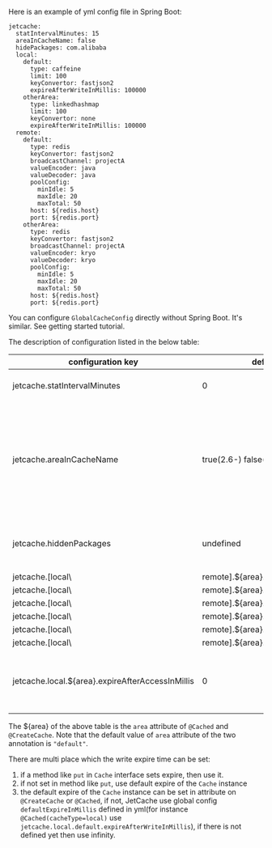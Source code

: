 
Here is an example of yml config file in Spring Boot:
```
jetcache:
  statIntervalMinutes: 15
  areaInCacheName: false
  hidePackages: com.alibaba
  local:
    default:
      type: caffeine
      limit: 100
      keyConvertor: fastjson2
      expireAfterWriteInMillis: 100000
    otherArea:
      type: linkedhashmap
      limit: 100
      keyConvertor: none
      expireAfterWriteInMillis: 100000
  remote:
    default:
      type: redis
      keyConvertor: fastjson2
      broadcastChannel: projectA
      valueEncoder: java
      valueDecoder: java
      poolConfig:
        minIdle: 5
        maxIdle: 20
        maxTotal: 50
      host: ${redis.host}
      port: ${redis.port}
    otherArea:
      type: redis
      keyConvertor: fastjson2
      broadcastChannel: projectA
      valueEncoder: kryo
      valueDecoder: kryo
      poolConfig:
        minIdle: 5
        maxIdle: 20
        maxTotal: 50
      host: ${redis.host}
      port: ${redis.port}
```
You can configure ```GlobalCacheConfig``` directly without Spring Boot. It's similar. See getting started tutorial.

The description of configuration listed in the below table:

| configuration key                                | default value                            | description                                                                                                                                                                                                                                                                                    |
|--------------------------------------------------|------------------------------------------|------------------------------------------------------------------------------------------------------------------------------------------------------------------------------------------------------------------------------------------------------------------------------------------------|
| jetcache.statIntervalMinutes                     | 0                                        | Specify statistic interval, in minutes. 0 indicate no statistics.                                                                                                                                                                                                                              |
| jetcache.areaInCacheName                         | true(2.6-) false(2.7+)                   | jetcache-anno use *cache name* as remote cache key prefix, in jetcache 2.4.3 and previous version, it allways add *area name* in *cache name*. Since 2.4.4 we have this config item, for compatible reason default value is *true*. However *false* value are more reasonable for new project. |
| jetcache.hiddenPackages                          | undefined                                | The package name startsWith(hiddenPackages) will be cut off in the generated cache instance name.                                                                                                                                                                                              |
| jetcache.[local\                                 | remote].${area}.type                     | undefined                                                                                                                                                                                                                                                                                      | Type of the backend cache system. Can be ```tair```, ```redis``` for remote cache ,or ```linkedhashmap```, ```caffeine``` for local cache. |
| jetcache.[local\                                 | remote].${area}.keyConvertor             | undefined                                                                                                                                                                                                                                                                                      | Global config of key convertor. The only build-in key convertor is ```fastjson```. You can use ```none``` only in the case of ```@CreateCache(cacheType=CacheType.LOCAL)```, in this situation ```equals``` is used to distinguish key. Method caching must specify a keyConvertor|
| jetcache.[local\                                 | remote].${area}.valueEncoder             | java                                                                                                                                                                                                                                                                                           | Global config of value encoder, only remote cache need it. Two build-in valueEncoder are ```java``` and ```kryo``` |
| jetcache.[local\                                 | remote].${area}.valueDecoder             | java                                                                                                                                                                                                                                                                                           | Global config of value decoder, only remote cache need it. Two build-in valueEncoder are ```java``` and ```kryo``` |
| jetcache.[local\                                 | remote].${area}.limit                    | 100                                                                                                                                                                                                                                                                                            | Global config of max elements in local memory for *each* ```Cache``` instance. Only local cache need it. |
| jetcache.[local\                                 | remote].${area}.expireAfterWriteInMillis | infinity                                                                                                                                                                                                                                                                                       | Global config of write expire time, in millis. |
| jetcache.local.${area}.expireAfterAccessInMillis | 0                                        | Global config of read expire time, in millis. Need jetcache2.2+, only local cache support this feature. 0 indicates disabled read expire feature.                                                                                                                                              |

The ${area} of the above table is the ```area``` attribute of ```@Cached``` and ```@CreateCache```. Note that the default value of ```area``` attribute of the two annotation is ```"default"```.

There are multi place which the write expire time can be set:
1. if a method like ```put``` in ```Cache``` interface sets expire, then use it.
1. if not set in method like ```put```, use default expire of the ```Cache``` instance
1. the default expire of the ```Cache``` instance can be set in attribute on ```@CreateCache``` or ```@Cached```, if not, JetCache use global config ```defaultExpireInMillis``` defined in yml(for instance ```@Cached(cacheType=local)``` use ```jetcache.local.default.expireAfterWriteInMillis```), if there is not defined yet then use infinity.
